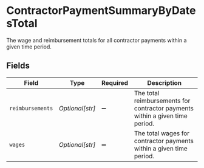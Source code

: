 # ContractorPaymentSummaryByDatesTotal

The wage and reimbursement totals for all contractor payments within a given time period.


## Fields

| Field                                                                        | Type                                                                         | Required                                                                     | Description                                                                  |
| ---------------------------------------------------------------------------- | ---------------------------------------------------------------------------- | ---------------------------------------------------------------------------- | ---------------------------------------------------------------------------- |
| `reimbursements`                                                             | *Optional[str]*                                                              | :heavy_minus_sign:                                                           | The total reimbursements for contractor payments within a given time period. |
| `wages`                                                                      | *Optional[str]*                                                              | :heavy_minus_sign:                                                           | The total wages for contractor payments within a given time period.          |